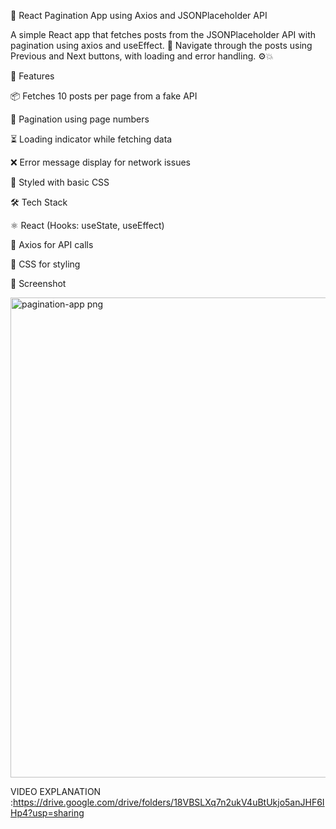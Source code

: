 📄 React Pagination App using Axios and JSONPlaceholder API

A simple React app that fetches posts from the JSONPlaceholder API with pagination using axios and useEffect. 🔁
Navigate through the posts using Previous and Next buttons, with loading and error handling. ⚙️💥

🚀 Features

📦 Fetches 10 posts per page from a fake API

🔄 Pagination using page numbers

⏳ Loading indicator while fetching data

❌ Error message display for network issues

💅 Styled with basic CSS

🛠️ Tech Stack

⚛️ React (Hooks: useState, useEffect)

📡 Axios for API calls

🎨 CSS for styling

📸 Screenshot

<img width="1366" height="768" alt="pagination-app png" src="https://github.com/user-attachments/assets/165d9fcf-adcb-4e16-9087-c9d5d103279f" />

VIDEO EXPLANATION :https://drive.google.com/drive/folders/18VBSLXq7n2ukV4uBtUkjo5anJHF6IHp4?usp=sharing

